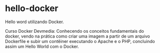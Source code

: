 # hello-docker
Hello word utilizando Docker.

Curso Docker Devmedia:
Conhecendo os conceitos fundamentais do docker, vendo na prática como criar uma imagem a partir de um arquivo Dockerfile e subir um contêiner executando o Apache e o PHP, concluindo assim um Hello World com o Docker.

